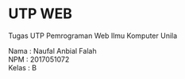 # UTP WEB
Tugas UTP Pemrograman Web Ilmu Komputer Unila

Nama  : Naufal Anbial Falah <br />
NPM   : 2017051072 <br />
Kelas : B
